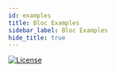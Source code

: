 ```yaml
---
id: examples
title: Bloc Examples
sidebar_label: Bloc Examples
hide_title: true
---
```


[![License](https://img.shields.io/badge/License-Apache%202.0-blue.svg)](http://www.apache.org/licenses/LICENSE-2.0)
